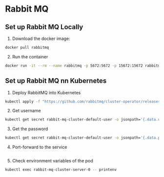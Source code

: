 # Rabbit MQ

## Set up Rabbit MQ Locally

1. Download the docker image:

```bash
docker pull rabbitmq
```

2. Run the container

```bash
docker run -it --rm --name rabbitmq -p 5672:5672 -p 15672:15672 rabbitmq:4.0-management
```

## Set up Rabbit MQ nn Kubernetes

1. Deploy RabbitMQ into Kubernetes

```bash
kubectl apply -f "https://github.com/rabbitmq/cluster-operator/releases/latest/download/cluster-operator.yml"
```

2. Get username

```bash
kubectl get secret rabbit-mq-cluster-default-user -o jsonpath='{.data.username}' | base64 --decode
```

3. Get the password

```bash
kubectl get secret rabbit-mq-cluster-default-user -o jsonpath='{.data.password}' | base64 --decode
```

4. Port-forward to the service

```bash

```

5. Check environment variables of the pod

```bash
kubectl exec rabbit-mq-cluster-server-0 -- printenv
```